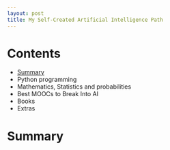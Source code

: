 ```yaml
---
layout: post
title: My Self-Created Artificial Intelligence Path
---
```


# Contents

* <a href="#Summary">Summary</a>
* Python programming
* Mathematics, Statistics and probabilities
* Best MOOCs to Break Into AI
* Books
* Extras

# Summary
